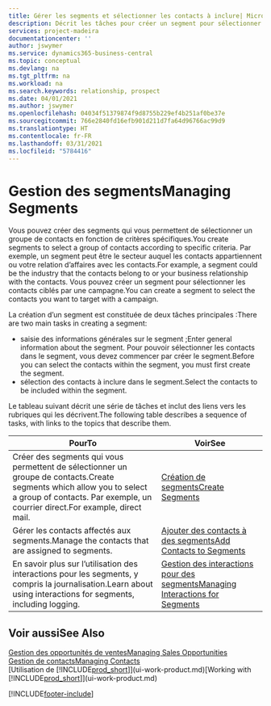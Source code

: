 ```yaml
---
title: Gérer les segments et sélectionner les contacts à inclure| Microsoft Docs
description: Décrit les tâches pour créer un segment pour sélectionner un groupe de contacts en fonction de critères spécifiques, par exemple, les contacts dans un secteur que vous souhaitez cibler.
services: project-madeira
documentationcenter: ''
author: jswymer
ms.service: dynamics365-business-central
ms.topic: conceptual
ms.devlang: na
ms.tgt_pltfrm: na
ms.workload: na
ms.search.keywords: relationship, prospect
ms.date: 04/01/2021
ms.author: jswymer
ms.openlocfilehash: 04034f51379874f9d8755b229ef4b251af0be37e
ms.sourcegitcommit: 766e2840fd16efb901d211d7fa64d96766ac99d9
ms.translationtype: HT
ms.contentlocale: fr-FR
ms.lasthandoff: 03/31/2021
ms.locfileid: "5784416"
---
```

# <a name="managing-segments"></a><span data-ttu-id="4f284-103">Gestion des segments</span><span class="sxs-lookup"><span data-stu-id="4f284-103">Managing Segments</span></span>
<span data-ttu-id="4f284-104">Vous pouvez créer des segments qui vous permettent de sélectionner un groupe de contacts en fonction de critères spécifiques.</span><span class="sxs-lookup"><span data-stu-id="4f284-104">You create segments to select a group of contacts according to specific criteria.</span></span> <span data-ttu-id="4f284-105">Par exemple, un segment peut être le secteur auquel les contacts appartiennent ou votre relation d’affaires avec les contacts.</span><span class="sxs-lookup"><span data-stu-id="4f284-105">For example, a segment could be the industry that the contacts belong to or your business relationship with the contacts.</span></span> <span data-ttu-id="4f284-106">Vous pouvez créer un segment pour sélectionner les contacts ciblés par une campagne.</span><span class="sxs-lookup"><span data-stu-id="4f284-106">You can create a segment to select the contacts you want to target with a campaign.</span></span>

<span data-ttu-id="4f284-107">La création d’un segment est constituée de deux tâches principales :</span><span class="sxs-lookup"><span data-stu-id="4f284-107">There are two main tasks in creating a segment:</span></span>

* <span data-ttu-id="4f284-108">saisie des informations générales sur le segment ;</span><span class="sxs-lookup"><span data-stu-id="4f284-108">Enter general information about the segment.</span></span> <span data-ttu-id="4f284-109">Pour pouvoir sélectionner les contacts dans le segment, vous devez commencer par créer le segment.</span><span class="sxs-lookup"><span data-stu-id="4f284-109">Before you can select the contacts within the segment, you must first create the segment.</span></span>
* <span data-ttu-id="4f284-110">sélection des contacts à inclure dans le segment.</span><span class="sxs-lookup"><span data-stu-id="4f284-110">Select the contacts to be included within the segment.</span></span>

<span data-ttu-id="4f284-111">Le tableau suivant décrit une série de tâches et inclut des liens vers les rubriques qui les décrivent.</span><span class="sxs-lookup"><span data-stu-id="4f284-111">The following table describes a sequence of tasks, with links to the topics that describe them.</span></span>

| <span data-ttu-id="4f284-112">Pour</span><span class="sxs-lookup"><span data-stu-id="4f284-112">To</span></span> | <span data-ttu-id="4f284-113">Voir</span><span class="sxs-lookup"><span data-stu-id="4f284-113">See</span></span> |
| --- | --- |
| <span data-ttu-id="4f284-114">Créer des segments qui vous permettent de sélectionner un groupe de contacts.</span><span class="sxs-lookup"><span data-stu-id="4f284-114">Create segments which allow you to select a group of contacts.</span></span> <span data-ttu-id="4f284-115">Par exemple, un courrier direct.</span><span class="sxs-lookup"><span data-stu-id="4f284-115">For example, direct mail.</span></span> |[<span data-ttu-id="4f284-116">Création de segments</span><span class="sxs-lookup"><span data-stu-id="4f284-116">Create Segments</span></span>](marketing-how-create-segment.md) |
| <span data-ttu-id="4f284-117">Gérer les contacts affectés aux segments.</span><span class="sxs-lookup"><span data-stu-id="4f284-117">Manage the contacts that are assigned to segments.</span></span> |[<span data-ttu-id="4f284-118">Ajouter des contacts à des segments</span><span class="sxs-lookup"><span data-stu-id="4f284-118">Add Contacts to Segments</span></span>](marketing-add-contact-segment.md) |
| <span data-ttu-id="4f284-119">En savoir plus sur l’utilisation des interactions pour les segments, y compris la journalisation.</span><span class="sxs-lookup"><span data-stu-id="4f284-119">Learn about using interactions for segments, including logging.</span></span> |[<span data-ttu-id="4f284-120">Gestion des interactions pour des segments</span><span class="sxs-lookup"><span data-stu-id="4f284-120">Managing Interactions for Segments</span></span>](marketing-interaction-segments.md) |

## <a name="see-also"></a><span data-ttu-id="4f284-121">Voir aussi</span><span class="sxs-lookup"><span data-stu-id="4f284-121">See Also</span></span>
[<span data-ttu-id="4f284-122">Gestion des opportunités de ventes</span><span class="sxs-lookup"><span data-stu-id="4f284-122">Managing Sales Opportunities</span></span>](marketing-manage-sales-opportunities.md)  
[<span data-ttu-id="4f284-123">Gestion de contacts</span><span class="sxs-lookup"><span data-stu-id="4f284-123">Managing Contacts</span></span>](marketing-contacts.md)  
<span data-ttu-id="4f284-124">[Utilisation de [!INCLUDE[prod_short](includes/prod_short.md)]](ui-work-product.md)</span><span class="sxs-lookup"><span data-stu-id="4f284-124">[Working with [!INCLUDE[prod_short](includes/prod_short.md)]](ui-work-product.md)</span></span>


[!INCLUDE[footer-include](includes/footer-banner.md)]